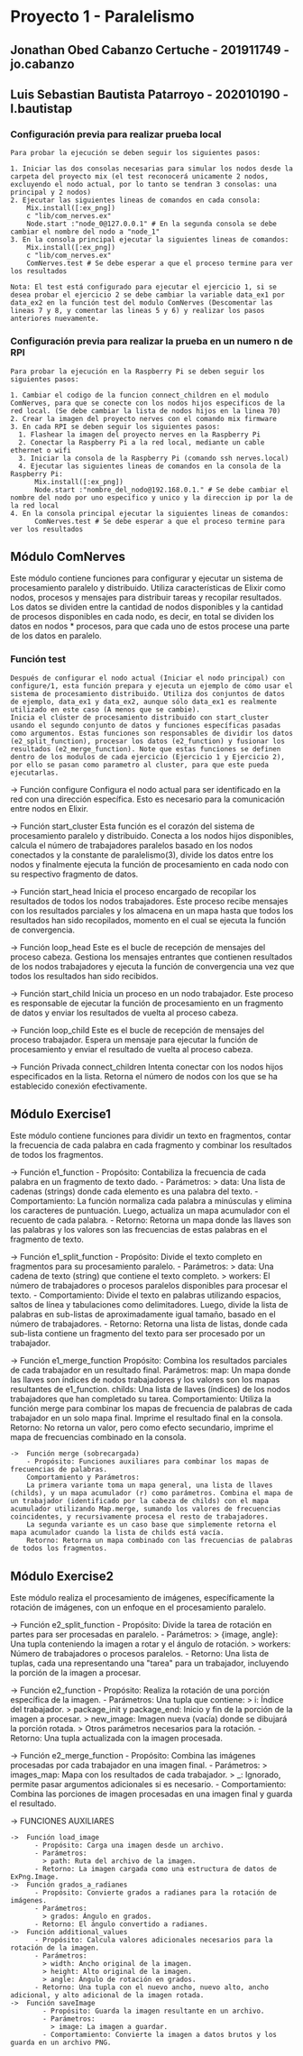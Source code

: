 
# Proyecto 1 - Paralelismo
## Jonathan Obed Cabanzo Certuche - 201911749 - jo.cabanzo
## Luis Sebastian Bautista Patarroyo - 202010190 - l.bautistap

### Configuración previa para realizar prueba local
    Para probar la ejecución se deben seguir los siguientes pasos:
    
    1. Iniciar las dos consolas necesarias para simular los nodos desde la carpeta del proyecto mix (el test reconocerá unicamente 2 nodos, excluyendo el nodo actual, por lo tanto se tendran 3 consolas: una principal y 2 nodos)
    2. Ejecutar las siguientes lineas de comandos en cada consola:
        Mix.install([:ex_png])
        c "lib/com_nerves.ex"
        Node.start :"node_0@127.0.0.1" # En la segunda consola se debe cambiar el nombre del nodo a "node_1"
    3. En la consola principal ejecutar la siguientes lineas de comandos:
        Mix.install([:ex_png])
        c "lib/com_nerves.ex"
        ComNerves.test # Se debe esperar a que el proceso termine para ver los resultados

    Nota: El test está configurado para ejecutar el ejercicio 1, si se desea probar el ejercicio 2 se debe cambiar la variable data_ex1 por data_ex2 en la función test del modulo ComNerves (Descomentar las lineas 7 y 8, y comentar las lineas 5 y 6) y realizar los pasos anteriores nuevamente.

### Configuración previa para realizar la prueba en un numero n de RPI
    Para probar la ejecución en la Raspberry Pi se deben seguir los siguientes pasos:
    
    1. Cambiar el codigo de la funcion connect_children en el modulo ComNerves, para que se conecte con los nodos hijos especificos de la red local. (Se debe cambiar la lista de nodos hijos en la linea 70)
    2. Crear la imagen del proyecto nerves con el comando mix firmware
    3. En cada RPI se deben seguir los siguientes pasos:
      1. Flashear la imagen del proyecto nerves en la Raspberry Pi
      2. Conectar la Raspberry Pi a la red local, mediante un cable ethernet o wifi
      3. Iniciar la consola de la Raspberry Pi (comando ssh nerves.local)
      4. Ejecutar las siguientes lineas de comandos en la consola de la Raspberry Pi:
          Mix.install([:ex_png])
          Node.start :"nombre_del_nodo@192.168.0.1." # Se debe cambiar el nombre del nodo por uno especifico y unico y la direccion ip por la de la red local
    4. En la consola principal ejecutar la siguientes lineas de comandos:
          ComNerves.test # Se debe esperar a que el proceso termine para ver los resultados


## Módulo ComNerves

Este módulo contiene funciones para configurar y ejecutar un sistema de procesamiento paralelo y distribuido. Utiliza características de Elixir como nodos, procesos y mensajes para distribuir tareas y recopilar resultados. Los datos se dividen entre la cantidad de nodos disponibles y la cantidad de procesos disponibles en cada nodo, es decir, en total se dividen los datos en nodos * procesos, para que cada uno de estos procese una parte de los datos en paralelo.


###  Función test
    Después de configurar el nodo actual (Iniciar el nodo principal) con configure/1, esta función prepara y ejecuta un ejemplo de cómo usar el sistema de procesamiento distribuido. Utiliza dos conjuntos de datos de ejemplo, data_ex1 y data_ex2, aunque sólo data_ex1 es realmente utilizado en este caso (A menos que se cambie). 
    Inicia el clúster de procesamiento distribuido con start_cluster usando el segundo conjunto de datos y funciones específicas pasadas como argumentos. Estas funciones son responsables de dividir los datos (e2_split_function), procesar los datos (e2_function) y fusionar los resultados (e2_merge_function). Note que estas funciones se definen dentro de los modulos de cada ejercicio (Ejercicio 1 y Ejercicio 2), por ello se pasan como parametro al cluster, para que este pueda ejecutarlas.

->  Función configure
    Configura el nodo actual para ser identificado en la red con una dirección específica. Esto es necesario para la comunicación entre nodos en Elixir.

->  Función start_cluster
    Esta función es el corazón del sistema de procesamiento paralelo y distribuido. Conecta a los nodos hijos disponibles, calcula el número de trabajadores paralelos basado en los nodos conectados y la constante de paralelismo(3), divide los datos entre los nodos y finalmente ejecuta la función de procesamiento en cada nodo con su respectivo fragmento de datos.

->  Función start_head
    Inicia el proceso encargado de recopilar los resultados de todos los nodos trabajadores. Este proceso recibe mensajes con los resultados parciales y los almacena en un mapa hasta que todos los resultados han sido recopilados, momento en el cual se ejecuta la función de convergencia.

->  Función loop_head
    Este es el bucle de recepción de mensajes del proceso cabeza. Gestiona los mensajes entrantes que contienen resultados de los nodos trabajadores y ejecuta la función de convergencia una vez que todos los resultados han sido recibidos.

->  Función start_child
    Inicia un proceso en un nodo trabajador. Este proceso es responsable de ejecutar la función de procesamiento en un fragmento de datos y enviar los resultados de vuelta al proceso cabeza.

->  Función loop_child
    Este es el bucle de recepción de mensajes del proceso trabajador. Espera un mensaje para ejecutar la función de procesamiento y enviar el resultado de vuelta al proceso cabeza.

->  Función Privada connect_children
    Intenta conectar con los nodos hijos especificados en la lista. Retorna el número de nodos con los que se ha establecido conexión efectivamente.

## Módulo Exercise1
Este módulo contiene funciones para dividir un texto en fragmentos, contar la frecuencia de cada palabra en cada fragmento y combinar los resultados de todos los fragmentos. 

->  Función e1_function
      - Propósito: Contabiliza la frecuencia de cada palabra en un fragmento de texto dado.
      - Parámetros:
        > data: Una lista de cadenas (strings) donde cada elemento es una palabra del texto.
      - Comportamiento: La función normaliza cada palabra a minúsculas y elimina los caracteres de puntuación. Luego, actualiza un mapa acumulador con el recuento de cada palabra.
      - Retorno: Retorna un mapa donde las llaves son las palabras y los valores son las frecuencias de estas palabras en el fragmento de texto.

->  Función e1_split_function
    - Propósito: Divide el texto completo en fragmentos para su procesamiento paralelo.
    - Parámetros:
      > data: Una cadena de texto (string) que contiene el texto completo.
      > workers: El número de trabajadores o procesos paralelos disponibles para procesar el texto.
    - Comportamiento: Divide el texto en palabras utilizando espacios, saltos de línea y tabulaciones como delimitadores. Luego, divide la lista de palabras en sub-listas de aproximadamente igual tamaño, basado en el número de trabajadores.
    - Retorno: Retorna una lista de listas, donde cada sub-lista contiene un fragmento del texto para ser procesado por un trabajador.
    
->  Función e1_merge_function
    Propósito: Combina los resultados parciales de cada trabajador en un resultado final.
    Parámetros:
    map: Un mapa donde las llaves son índices de nodos trabajadores y los valores son los mapas resultantes de e1_function.
    childs: Una lista de llaves (índices) de los nodos trabajadores que han completado su tarea.
    Comportamiento: Utiliza la función merge para combinar los mapas de frecuencia de palabras de cada trabajador en un solo mapa final. Imprime el resultado final en la consola.
    Retorno: No retorna un valor, pero como efecto secundario, imprime el mapa de frecuencias combinado en la consola.
    
    ->  Función merge (sobrecargada)
        - Propósito: Funciones auxiliares para combinar los mapas de frecuencias de palabras.
        Comportamiento y Parámetros:
        La primera variante toma un mapa general, una lista de llaves (childs), y un mapa acumulador (r) como parámetros. Combina el mapa de un trabajador (identificado por la cabeza de childs) con el mapa acumulador utilizando Map.merge, sumando los valores de frecuencias coincidentes, y recursivamente procesa el resto de trabajadores.
        La segunda variante es un caso base que simplemente retorna el mapa acumulador cuando la lista de childs está vacía.
        Retorno: Retorna un mapa combinado con las frecuencias de palabras de todos los fragmentos.

## Módulo Exercise2
Este módulo realiza el procesamiento de imágenes, específicamente la rotación de imágenes, con un enfoque en el procesamiento paralelo.



->  Función e2_split_function
    - Propósito: Divide la tarea de rotación en partes para ser procesadas en paralelo.
    - Parámetros:
      > {image, angle}: Una tupla conteniendo la imagen a rotar y el ángulo de rotación.
      > workers: Número de trabajadores o procesos paralelos.
    - Retorno: Una lista de tuplas, cada una representando una "tarea" para un trabajador, incluyendo la porción de la imagen a procesar.

->  Función e2_function
    - Propósito: Realiza la rotación de una porción específica de la imagen.
    - Parámetros: Una tupla que contiene:
      > i: Índice del trabajador.
      > package_init y package_end: Inicio y fin de la porción de la imagen a procesar.
      > new_image: Imagen nueva (vacía) donde se dibujará la porción rotada.
      > Otros parámetros necesarios para la rotación.
    - Retorno: Una tupla actualizada con la imagen procesada.

->  Función e2_merge_function
    - Propósito: Combina las imágenes procesadas por cada trabajador en una imagen final.
    - Parámetros:
      > images_map: Mapa con los resultados de cada trabajador.
      > _: Ignorado, permite pasar argumentos adicionales si es necesario.
    - Comportamiento: Combina las porciones de imagen procesadas en una imagen final y guarda el resultado.
    
->  FUNCIONES AUXILIARES

    ->  Función load_image
          - Propósito: Carga una imagen desde un archivo.
          - Parámetros:
            > path: Ruta del archivo de la imagen.
          - Retorno: La imagen cargada como una estructura de datos de ExPng.Image.
    ->  Función grados_a_radianes
          - Propósito: Convierte grados a radianes para la rotación de imágenes.
          - Parámetros:
            > grados: Ángulo en grados.
          - Retorno: El ángulo convertido a radianes.
    ->  Función additional_values
          - Propósito: Calcula valores adicionales necesarios para la rotación de la imagen.
          - Parámetros:
            > width: Ancho original de la imagen.
            > height: Alto original de la imagen.
            > angle: Ángulo de rotación en grados.
          - Retorno: Una tupla con el nuevo ancho, nuevo alto, ancho adicional, y alto adicional de la imagen rotada.
    ->  Función saveImage
            - Propósito: Guarda la imagen resultante en un archivo.
            - Parámetros:
              > image: La imagen a guardar.
            - Comportamiento: Convierte la imagen a datos brutos y los guarda en un archivo PNG.
